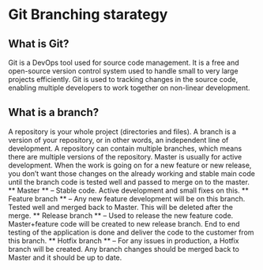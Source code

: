 # Git Branching starategy

## What is Git?

Git is a DevOps tool used for source code management. It is a free and open-source version control system used to handle small to very large projects efficiently. Git is used to tracking changes in the source code, enabling multiple developers to work together on non-linear development.
## What is a branch?

A repository is your whole project (directories and files). A branch is a version of your repository, or in other words, an independent line of development. A repository can contain multiple branches, which means there are multiple versions of the repository.
Master is usually for active development. When the work is going on for a new feature or new release, you don’t want those changes on the already working and stable main code until the branch code is tested well and passed to merge on to the master.
** Master ** – Stable code. Active development and small fixes on this.
** Feature branch ** – Any new feature development will be on this branch. Tested well and merged back to Master. This will be deleted after the merge.
** Release branch ** – Used to release the new feature code. Master+feature code will be created to new release branch. End to end testing of the application is done and deliver the code to the customer from this branch.
** Hotfix branch ** – For any issues in production, a Hotfix branch will be created.
Any branch changes should be merged back to Master and it should be up to date.
